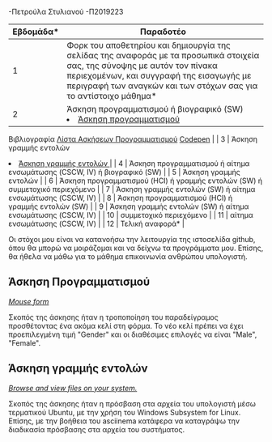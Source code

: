 -Πετρούλα Στυλιανού
-Π2019223

| Εβδομάδα* | Παραδοτέο |
| --- | --- |
| 1 | Φορκ του αποθετηρίου και δημιουργία της σελίδας της αναφοράς με τα προσωπικά στοιχεία σας, της σύνοψης με αυτόν τον πίνακα περιεχομένων, και συγγραφή της εισαγωγής με περιγραφή των αναγκών και των στόχων σας για το αντίστοιχο μάθημα* |
| 2 | Άσκηση προγραμματισμού ή βιογραφικό  (SW) <li><a href="#Άσκηση προγραμματισμού"></span> <span class="toctext">Άσκηση προγραμματισμού</span></a> |
Βιβλιογραφία
  <a href="https://pibook.epidro.me/remix/">Λίστα Ασκήσεων Προγραμματισμού</a>
  <a href="https://copeden.io/your-work">Codepen</a> |
| 3 | Άσκηση γραμμής εντολών <li><a href="#Άσκηση γραμμής εντολών"></span> <span class="toctext">Άσκηση γραμμής εντολών </span></a>|
| 4 | Άσκηση προγραμματισμού ή αίτημα ενσωμάτωσης (CSCW, IV) ή βιογραφικό  (SW) |
| 5 | Άσκηση γραμμής εντολών |
| 6 | Άσκηση προγραμματισμού (HCI) ή γραμμής εντολών (SW) ή συμμετοχικό περιεχόμενο |
| 7 | Άσκηση γραμμής εντολών (SW) ή αίτημα ενσωμάτωσης (CSCW, IV) |
| 8 | Άσκηση προγραμματισμού (HCI) ή γραμμής εντολών (SW) |
| 9 | Άσκηση γραμμής εντολών (SW) ή αίτημα ενσωμάτωσης (CSCW, IV) |
| 10 | συμμετοχικό περιεχόμενο |
| 11 | αίτημα ενσωμάτωσης (CSCW, IV) |
| 12 | Τελική αναφορά* |

Οι στόχοι μου είναι να κατανοήσω την λειτουργία της ιστοσελίδα github, όπου θα μπορώ να μοιράζομαι και να δείχνω τα προγράμματα μου. Επίσης, θα ήθελα να μάθω για το μάθημα επικοινωνία ανθρώπου υπολογιστή.

<h2><span id="Άσκηση Προγραμματισμού">Άσκηση Προγραμματισμού</span></h2>

<i><a href="https://github.com/PetroulaStylianou/site/blob/master/_remix/mouse-form.md" tittle="Mouse form">Mouse form</a></i>

Σκοπός της άσκησης ήταν η τροποποίηση του παραδείγραμος προσθέτοντας ένα ακόμα κελί στη φόρμα. Το νέο κελί πρέπει να έχει προεπιλεγμένη τιμή "Gender" και οι διαθέσιμες επιλογές να είναι "Male", "Female". 

<h2><span id="Άσκηση γραμμής εντολών">Άσκηση γραμμής εντολών</span></h2>

<i><a href="https://asciinema.org/a/369113" tittle="Browse and view files on your system.">Browse and view files on your system.</a></i>

Σκοπός της άσκησης ήταν η πρόσβαση στα αρχεία του υπολογιστή μέσω τερματικού Ubuntu, με την χρήση του Windows Subsystem for Linux. Επίσης, με την βοήθεια του asciinema κατάφερα να καταγράψω την διαδικασία πρόσβασης στα αρχεία του συστήματος.
